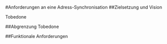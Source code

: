 #Anforderungen an eine Adress-Synchronisation
##Zielsetzung und Vision 

Tobedone

##Abgrenzung
Tobedone


##Funktionale Anforderungen
